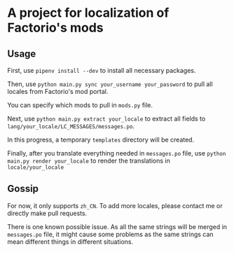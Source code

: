 # A project for localization of Factorio's mods

## Usage

First, use `pipenv install --dev` to install all necessary packages.

Then, use `python main.py sync your_username your_password` to pull all locales
from Factorio's mod portal.

You can specify which mods to pull in `mods.py` file.

Next, use `python main.py extract your_locale` to extract all fields to 
`lang/your_locale/LC_MESSAGES/messages.po`.

In this progress, a temporary `templates` directory will be created.

Finally, after you translate everything needed in `messages.po` file,
use `python main.py render your_locale` to render the translations in
`locale/your_locale`

## Gossip 

For now, it only supports `zh_CN`. To add more locales, please contact me or
directly make pull requests.

There is one known possible issue. As all the same strings will be merged in
`messages.po` file, it might cause some problems as the same strings can mean different
things in different situations.
